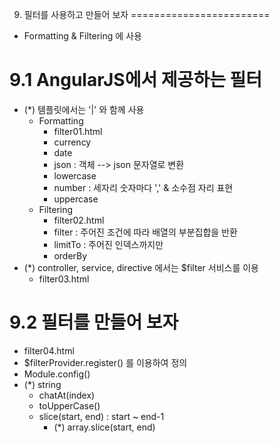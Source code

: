 9. 필터를 사용하고 만들어 보자
========================
- Formatting & Filtering 에 사용

# 9.1 AngularJS에서 제공하는 필터
- (*) 템플릿에서는 '|' 와 함께 사용
    - Formatting
        - filter01.html
        - currency 
        - date
        - json : 객체 --> json 문자열로 변환
        - lowercase
        - number : 세자리 숫자마다 ',' & 소수점 자리 표현
        - uppercase
    - Filtering
        - filter02.html
        - filter : 주어진 조건에 따라 배열의 부분집합을 반환
        - limitTo : 주어진 인덱스까지만
        - orderBy
- (*) controller, service, directive 에서는 $filter 서비스를 이용
    - filter03.html

# 9.2 필터를 만들어 보자
- filter04.html
- $filterProvider.register() 를 이용하여 정의 
- Module.config()
- (*) string
    - chatAt(index)
    - toUpperCase()
    - slice(start, end) : start ~ end-1
        - (*) array.slice(start, end)
